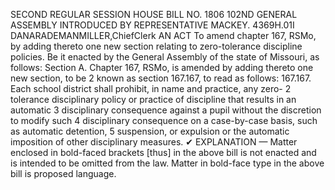SECOND REGULAR SESSION
HOUSE BILL NO. 1806
102ND GENERAL ASSEMBLY
INTRODUCED BY REPRESENTATIVE MACKEY.
4369H.01I DANARADEMANMILLER,ChiefClerk
AN ACT
To amend chapter 167, RSMo, by adding thereto one new section relating to zero-tolerance
discipline policies.
Be it enacted by the General Assembly of the state of Missouri, as follows:
Section A. Chapter 167, RSMo, is amended by adding thereto one new section, to be
2 known as section 167.167, to read as follows:
167.167. Each school district shall prohibit, in name and practice, any zero-
2 tolerance disciplinary policy or practice of discipline that results in an automatic
3 disciplinary consequence against a pupil without the discretion to modify such
4 disciplinary consequence on a case-by-case basis, such as automatic detention,
5 suspension, or expulsion or the automatic imposition of other disciplinary measures.
✔
EXPLANATION — Matter enclosed in bold-faced brackets [thus] in the above bill is not enacted and is
intended to be omitted from the law. Matter in bold-face type in the above bill is proposed language.